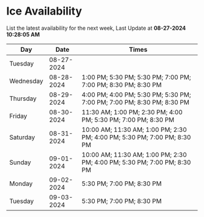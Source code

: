 # Ice Availability

List the latest availability for the next week, Last Update at **08-27-2024 10:28:05 AM**

| Day         | Date        | Times       |
| ----------- | ----------- | ----------- |
|Tuesday|08-27-2024||
|Wednesday|08-28-2024|1:00 PM; 5:30 PM; 5:30 PM; 7:00 PM; 7:00 PM; 8:30 PM; 8:30 PM|
|Thursday|08-29-2024|4:00 PM; 4:00 PM; 5:30 PM; 5:30 PM; 7:00 PM; 7:00 PM; 8:30 PM; 8:30 PM|
|Friday|08-30-2024|11:30 AM; 1:00 PM; 2:30 PM; 4:00 PM; 5:30 PM; 7:00 PM; 8:30 PM|
|Saturday|08-31-2024|10:00 AM; 11:30 AM; 1:00 PM; 2:30 PM; 4:00 PM; 5:30 PM; 7:00 PM; 8:30 PM|
|Sunday|09-01-2024|10:00 AM; 11:30 AM; 1:00 PM; 2:30 PM; 4:00 PM; 5:30 PM; 7:00 PM; 8:30 PM|
|Monday|09-02-2024|5:30 PM; 7:00 PM; 8:30 PM|
|Tuesday|09-03-2024|5:30 PM; 7:00 PM; 8:30 PM|
